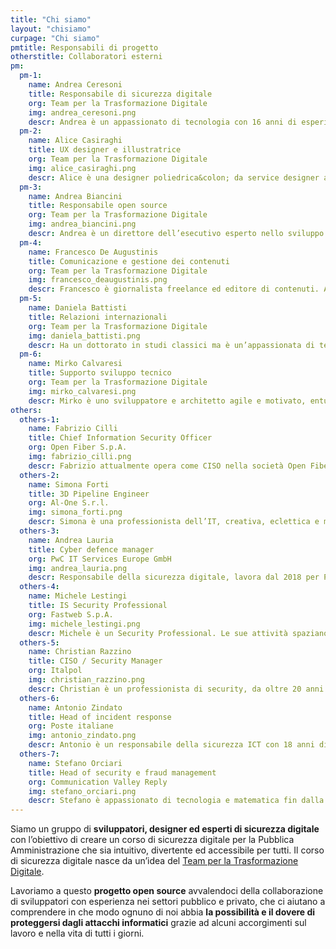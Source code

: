 ```yaml
---
title: "Chi siamo"
layout: "chisiamo"
curpage: "Chi siamo"
pmtitle: Responsabili di progetto
otherstitle: Collaboratori esterni
pm:
  pm-1:
    name: Andrea Ceresoni
    title: Responsabile di sicurezza digitale
    org: Team per la Trasformazione Digitale
    img: andrea_ceresoni.png
    descr: Andrea è un appassionato di tecnologia con 16 anni di esperienza pratica in sicurezza informatica, sistemi operativi e architetture di sicurezza cloud. Al momento è il "Security dude" del Team per la Trasformazione Digitale.
  pm-2:
    name: Alice Casiraghi
    title: UX designer e illustratrice
    org: Team per la Trasformazione Digitale
    img: alice_casiraghi.png
    descr: Alice è una designer poliedrica&colon; da service designer alle prese con interfacce digitali, a volte si dedica anche alle illustrazioni e ai progetti di grafica. Si occupa della user experience dei prodotti del Team per la Trasformazione Digitale. 
  pm-3:
    name: Andrea Biancini
    title: Responsabile open source
    org: Team per la Trasformazione Digitale
    img: andrea_biancini.png
    descr: Andrea è un direttore dell’esecutivo esperto nello sviluppo della cultura organizzativa, nella definizione della strategia, nell'innovazione ed esperto in trasformazione aziendale. Laureato in informatica e psicologia, è il responsabile open source del Team per la Trasformazione Digitale.
  pm-4:
    name: Francesco De Augustinis
    title: Comunicazione e gestione dei contenuti
    org: Team per la Trasformazione Digitale
    img: francesco_deaugustinis.png
    descr: Francesco è giornalista freelance ed editore di contenuti. Amante dei fumetti e dei graphic novel, abile nella narrazione, non ha potuto fare a meno di partecipare a questo folle progetto di sensibilizzazione sulla sicurezza digitale per la pubblica amministrazione.
  pm-5:
    name: Daniela Battisti
    title: Relazioni internazionali
    org: Team per la Trasformazione Digitale
    img: daniela_battisti.png
    descr: Ha un dottorato in studi classici ma è un’appassionata di tecnologia digitale. Daniela è a capo delle relazioni internazionali nel Team per la Trasformazione Digitale e la cybersecurity è una delle tante tematiche di cui si occupa a livello di policy.
  pm-6:
    name: Mirko Calvaresi
    title: Supporto sviluppo tecnico
    org: Team per la Trasformazione Digitale
    img: mirko_calvaresi.png
    descr: Mirko è uno sviluppatore e architetto agile e motivato, entusiasta, analitico e creativo con oltre 20 anni di esperienza nello sviluppo di software. Responsabile del progetto per l’anagrafe unica al Team per la Trasformazione Digitale, è l’eroe inaspettato, ispiratore di questo progetto.
others:
  others-1:
    name: Fabrizio Cilli
    title: Chief Information Security Officer
    org: Open Fiber S.p.A.
    img: fabrizio_cilli.png
    descr: Fabrizio attualmente opera come CISO nella società Open Fiber s.p.a., è un esperto responsabile della sicurezza che in 20 anni ha girato il mondo per lavoro, occupandosi di  trasformazione digitale, adozione di cloud e big data, open innovation, per il pubblico e il privato.
  others-2:
    name: Simona Forti
    title: 3D Pipeline Engineer
    org: Al-One S.r.l.
    img: simona_forti.png
    descr: Simona è una professionista dell’IT, creativa, eclettica e multitasking, presente sin dalla fine degli anni '90 nella scena italiana dell'ethical hacking. Di recente è tornata in Italia da Tokyo per intraprendere una nuova sfida come Pipeline engineer di animazione 3D nel settore cinematografico.
  others-3:
    name: Andrea Lauria
    title: Cyber defence manager
    org: PwC IT Services Europe GmbH
    img: andrea_lauria.png
    descr: Responsabile della sicurezza digitale, lavora dal 2018 per PwC. In 20 anni di esperienza sul campo si è distinto per le sue capacità e la passione nella protezione delle reti e dei sistemi informatici, per l’istituzione di controlli di sicurezza, la governance e l’hardening di asset e infrastrutture.
  others-4:
    name: Michele Lestingi
    title: IS Security Professional
    org: Fastweb S.p.A.
    img: michele_lestingi.png
    descr: Michele è un Security Professional. Le sue attività spaziano dalla consulenza, alla gestione degli incidenti, alla progettazione di sistemi per la risoluzione di problemi nel campo della sicurezza informatica. Ama condividere le sue conoscenze.
  others-5:
    name: Christian Razzino
    title: CISO / Security Manager
    org: Italpol
    img: christian_razzino.png
    descr: Christian è un professionista di security, da oltre 20 anni nel settore e nella scena hacking dagli anni 90. Produttore di musica elettronica, con una profonda passione per i sintetizzatori, attualmente gestisce una sta complessa trasformazione digitale come Security Manager.
  others-6:
    name: Antonio Zindato
    title: Head of incident response
    org: Poste italiane
    img: antonio_zindato.png
    descr: Antonio è un responsabile della sicurezza ICT con 18 anni di esperienza nella sicurezza delle informazioni, nella rete e nella gestione degli incidenti. Ha lavorato per la più grande compagnia di telecomunicazioni in Italia e oggi è un gestore di incidenti per la più grande compagnia di servizi postali, bancari e assicurativi in ​​Italia.
  others-7:
    name: Stefano Orciari
    title: Head of security e fraud management
    org: Communication Valley Reply
    img: stefano_orciari.png
    descr: Stefano è appassionato di tecnologia e matematica fin dalla giovane età. Si specializza in sicurezza e crittografia, conseguendo nel 2008 il Dottorato di Ricerca. Da più di 10 anni lavora e coordina numerosi progetti nel campo della sicurezza informatica. Attualmente è responsabile della Business Unit Cloud Security e Fraud Management di Communication Valley Reply.
---
```


Siamo un gruppo di **sviluppatori, designer ed esperti di sicurezza digitale** con l’obiettivo di creare un corso di sicurezza digitale per la Pubblica Amministrazione che sia intuitivo, divertente ed accessibile per tutti. Il corso di sicurezza digitale nasce da un’idea del [Team per la Trasformazione Digitale](https://teamdigitale.governo.it/).

Lavoriamo a questo **progetto open source** avvalendoci della collaborazione di sviluppatori con esperienza nei settori pubblico e privato, che ci aiutano a comprendere in che modo ognuno di noi abbia **la possibilità e il dovere di proteggersi dagli attacchi informatici** grazie ad alcuni accorgimenti sul lavoro e nella vita di tutti i giorni.
